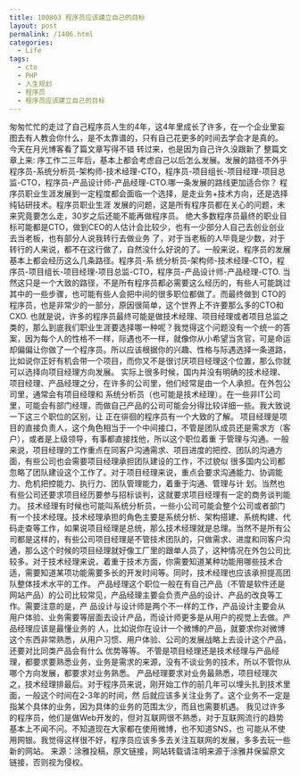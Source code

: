 ```yaml
---
title: 100803 程序员应该建立自己的目标
layout: post
permalink: /1406.html
categories:
  - Life
tags:
  - cto
  - PHP
  - 人生规划
  - 程序员
  - 程序员应该建立自己的目标
---
```

 匆匆忙忙的走过了自己程序员人生的4年，这4年里成长了许多，在一个企业里妄图去有人教会你什么，是不太靠谱的，只有自己花更多的时间去学会才是真的。 今天在月光博客看了篇文章写得不错 转过来，也是因为自己许久没跟新了 整篇文章上来: 序工作二三年后，基本上都会考虑自己以后怎么发展。发展的路径不外乎程序员-系统分析员-架构师-技术经理-CTO，程序员-项目组长-项目经理-项目总监-CTO，程序员-产品设计师-产品经理-CTO.哪一条发展的路线更加适合你？ 程序员职业生涯发展到一定程度都会面临一个选择，是走业务+技术方向，还是选择纯钻研技术。程序员职业生涯 发展的问题，这是所有程序员都在关心的问题，未来究竟要怎么走，30岁之后还能不能再做程序员。 绝大多数程序员最终的职业目标可能都是CTO，做到CEO的人估计会比较少，也有一少部分人自己去创业创业去当老板，也有部分人说我转行去做业务 了，对于当老板的人毕竟是少数，对于转行的人来说，都不在这行做了，自然没什么好说的了。一般来说，程序员的发展基本上都会经历这么几条路径。程序员-系 统分析员-架构师-技术经理-CTO，程序员-项目组长-项目经理-项目总监-CTO，程序员-产品设计师-产品经理-CTO. 当然这只是一个大致的路径，不是所有程序员都必需要这么经历的，有些人可能跳过其中的一些步骤，也可能有些人会把中间的很多职位都做了。而最终做到 CTO的程序员，也是非常少的一部分，原因很简单，这个世界上不许要那么多的CTO和CXO. 也就是说，许多的程序员最终可能是做技术经理、项目经理或者项目总监之类的，那么到底我们职业生涯要选择哪一种呢？我觉得这个问题没有一个统一的答 案，因为每个人的性格不一样，际遇也不一样，就像你从小希望当贪官，可是命运却偏偏让你做了一个程序员。所以应该根据你的兴趣、性格与际遇选择一条道路， 比如说你正好有机会带一个项目，而你又不是很讨厌项目经理这个位置，那么你就可以选择向项目经理方向发展。 实际上很多时候，国内并没有明确的技术经理、项目经理、产品经理之分，在许多的公司里，他们经常是由一个人承担。在外包公司里，通常会有项目经理和 系统分析员（也可能是技术经理）。在一些非IT公司里，可能会有部门经理，而做自己产品的公司可能会分得比较详细一些。我大致说一下这三个职位的区别，让 正在徘徊的程序员有一个大致的了解。 项目经理是项目的直接负责人，这个角色相当于一个中间接口，不管是团队成员还是需求方（客户），或者是上级领导，有事都直接找他，所以这个职位着重 于管理与沟通。一般来说，项目经理的工作重点在同客户沟通需求、项目进度的把控、团队的沟通方面，有些公司也会需要项目经理承担团队建设的工作，不过貌似 很多国内公司都忽略了团队建设这个工作了。对于项目经理来说，重点会要求沟通能力、协调能力、危机把控能力、执行力、团队管理能力，着重于沟通、管理与计 划。当然也有些公司还要求项目经历要参与招标谈判，这就要求项目经理有一定的商务谈判能力。 技术经理有时候也可能叫系统分析员，一些小公司可能会整个公司或者部门有一个技术经理。技术经理承担的角色主要是系统分析、架构搭建、系统构建、代 码走查等工作，如果说项目经理是总统，那么技术经理就是总理。当然不是所有公司都是这样的，有些公司项目经理是不管技术团队的，只做需求、进度和同客户沟 通，那么这个时候的项目经理就好像工厂里的跟单人员了，这种情况在外包公司比较多。对于技术经理来说，着重于技术方面，你需要知道某种功能用哪些技术合 适，需要知道某项功能需要多长的开发时间等。同时，技术经理也应该承担提高团队整体技术水平的工作。 产品经理这个职位一般在有自己产品（不管是软件还是网站产品）的公司比较常见，产品经理主要会负责产品的设计、产品的改良等工作。需要注意的是，产 品设计与设计师是两个不一样的工作，产品设计主要会从用户体验、业务需要等层面去设计产品，而设计师更多是从用户的视觉上去做。产品经理应该是最懂业务的 人，比如说你在设计一个微博的产品，就要求你对微博这个东西非常熟悉，从用户习惯、用户体验、公司的发展战略上去设计这个产品，还要对比同类产品会有什么 优势等等。 不管是项目经理还是技术经理与产品经理，都要求要熟悉业务，业务是需求的来源，没有不谈业务的技术，所以不管你从哪个方向发展，都要求对业务熟悉。 产品经理要求对业务最熟悉，项目经理次之，技术经理排最后。对于程序员来说，刚开始工作的前几年可以埋头扎到技术里面，一般这个时间在2-3年的时间，然 后就应该多关注业务了。这个业务不一定是指某个具体的业务，因为具体的业务的范围太少，而且也需要机遇。 我见过许多的程序员，他们是做Web开发的，但对互联网很不熟悉，对于互联网流行的趋势基本上不闻不问。不知道现在大家都在使用微博，也不知道SNS，也 可能从不使用网银。我觉得这样很不好，程序员应该多多去关注互联网的发展，多多去玩一些新的网站。 来源：涂雅投稿，原文链接，网站转载请注明来源于涂雅并保留原文链接，否则视为侵权。